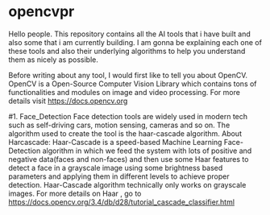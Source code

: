 # opencvpr
Hello people.
This repository contains all the AI tools that i have built and also some that i am currently building.
I am gonna be explaining each one of these tools and also their underlying algorithms to help you understand them as nicely as possible.

Before writing about any tool, I would first like to tell you about OpenCV.
OpenCV is a Open-Source Computer Vision Library which contains tons of functionalities and modules on image and video processing.
For more details visit https://docs.opencv.org

#1. Face_Detection
Face detection tools are widely used in modern tech such as self-driving cars, motion sensing, cameras and so on.
The algorithm used to create the tool is the haar-cascade algorithm.
About Harcascade:
Haar-Cascade is a speed-based Machine Learning Face-Detection algorithm in which we feed the system with lots of positive and negative data(faces 
and non-faces) and then use some Haar features to detect a face in a grayscale image using some brightness based parameters and applying them in 
different levels to achieve proper detection. Haar-Cascade algorithm technically only works on grayscale images.
For more details on Haar , go to https://docs.opencv.org/3.4/db/d28/tutorial_cascade_classifier.html
